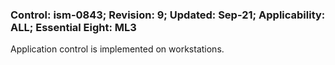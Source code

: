 ### Control: ism-0843; Revision: 9; Updated: Sep-21; Applicability: ALL; Essential Eight: ML3
<p>Application control is implemented on workstations.</p>